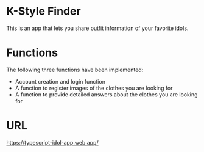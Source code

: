 # K-Style Finder
This is an app that lets you share outfit information of your favorite idols.

# Functions
The following three functions have been implemented:

+ Account creation and login function
+ A function to register images of the clothes you are looking for
+ A function to provide detailed answers about the clothes you are looking for

# URL
https://typescript-idol-app.web.app/



